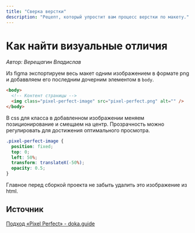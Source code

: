 ```yaml
---
title: "Сверка верстки"
description: "Рецепт, который упростит вам процесс верстки по макету."
---
```


# Как найти визуальные отличия

*Автор: Верещагин Владислав*

Из figma экспортируем весь макет одним изображением в формате png и добаввляем его последним дочерним элементом в `body`.

```html
<body>
  <!-- Контент страницы -->
  <img class="pixel-perfect-image" src="pixel-perfect.png" alt="" />
</body>
```

В css для класса в добавленном изображении меняем позиционирование и смещаем на центр. Прозрачность можно регулировать для достижения оптимального просмотра.

```css
.pixel-perfect-image {
  position: fixed;
  top: 0;
  left: 50%;
  transform: translateX(-50%);
  opacity: 0.5;
}
```

Главное перед сборкой проекта не забыть удалить это изображение из html.

## Источник

[Подход «Pixel Perfect» - doka.guide](https://doka.guide/css/pixel-perfect/#primer)
